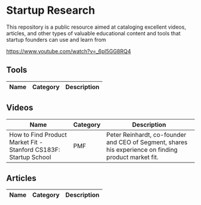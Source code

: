 # Startup Research

This repository is a public resource aimed at cataloging excellent videos, articles, and other types of valuable educational content and tools that startup founders can use and learn from

https://www.youtube.com/watch?v=_6pl5GG8RQ4

## Tools 

| Name | Category | Description | 
| --- | --- | --- |


## Videos 

| Name | Category | Description | 
| --- | --- | --- |
| How to Find Product Market Fit - Stanford CS183F: Startup School | PMF | Peter Reinhardt, co-founder and CEO of Segment, shares his experience on finding product market fit. |


## Articles 

| Name | Category | Description | 
| --- | --- | --- |
